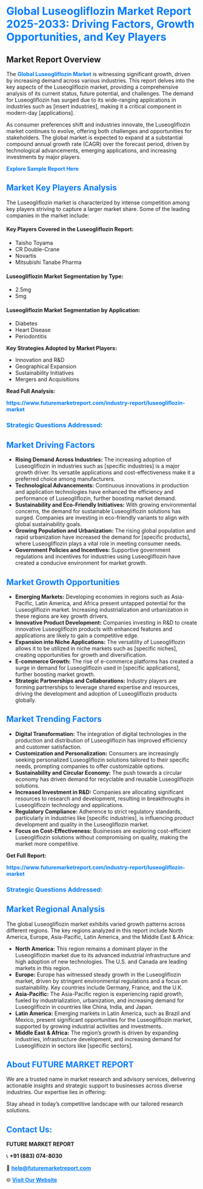 <h1 style="color: #007BFF;">Global Luseogliflozin Market Report 2025-2033: Driving Factors, Growth Opportunities, and Key Players</h1>

<section id="overview">
<h2>Market Report Overview</h2>
<p>The <a href="https://www.futuremarketreport.com/industry-report/luseogliflozin-market" style="color: #007BFF; text-decoration: none;"><strong>Global Luseogliflozin Market</strong></a> is witnessing significant growth, driven by increasing demand across various industries. This report delves into the key aspects of the Luseogliflozin market, providing a comprehensive analysis of its current status, future potential, and challenges. The demand for Luseogliflozin has surged due to its wide-ranging applications in industries such as [insert industries], making it a critical component in modern-day [applications].</p>
<p>As consumer preferences shift and industries innovate, the Luseogliflozin market continues to evolve, offering both challenges and opportunities for stakeholders. The global market is expected to expand at a substantial compound annual growth rate (CAGR) over the forecast period, driven by technological advancements, emerging applications, and increasing investments by major players.</p>
</section>

<section id="overview">
<p><a href="https://www.futuremarketreport.com/request-sample/reportId=79803" style="color: #007BFF; text-decoration: none;"><strong>Explore Sample Report Here</strong></a></p>
</section>

<section id="key-players">
<h2 style="color: #007BFF;">Market Key Players Analysis</h2>
<p>The Luseogliflozin market is characterized by intense competition among key players striving to capture a larger market share. Some of the leading companies in the market include:</p>
<h4>Key Players Covered in the Luseogliflozin Report:</h4>
<ul><li>Taisho Toyama</li><li>CR Double-Crane</li><li>Novartis</li><li>Mitsubishi Tanabe Pharma</li></ul>
<h4>Luseogliflozin Market Segmentation by Type:</h4>
<ul><li>2.5mg</li><li>5mg</li></ul>

<h4>Luseogliflozin Market Segmentation by Application:</h4>
<ul><li>Diabetes</li><li>Heart Disease</li><li>Periodontitis</li></ul>
<p><strong>Key Strategies Adopted by Market Players:</strong></p>
<ul>
<li>Innovation and R&D</li>
<li>Geographical Expansion</li>
<li>Sustainability Initiatives</li>
<li>Mergers and Acquisitions</li>
</ul>
</section>

<section>
<p><strong>Read Full Analysis: </strong></p><a href="https://www.futuremarketreport.com/industry-report/luseogliflozin-market" style="color: #007BFF; text-decoration: none;"><strong>https://www.futuremarketreport.com/industry-report/luseogliflozin-market</strong></a>
<h3 style="color: #007BFF;">Strategic Questions Addressed:</h3>
</section>

<section id="driving-factors">
<h2 style="color: #007BFF;">Market Driving Factors</h2>
<ul>
<li><strong>Rising Demand Across Industries:</strong> The increasing adoption of Luseogliflozin in industries such as [specific industries] is a major growth driver. Its versatile applications and cost-effectiveness make it a preferred choice among manufacturers.</li>
<li><strong>Technological Advancements:</strong> Continuous innovations in production and application technologies have enhanced the efficiency and performance of Luseogliflozin, further boosting market demand.</li>
<li><strong>Sustainability and Eco-Friendly Initiatives:</strong> With growing environmental concerns, the demand for sustainable Luseogliflozin solutions has surged. Companies are investing in eco-friendly variants to align with global sustainability goals.</li>
<li><strong>Growing Population and Urbanization:</strong> The rising global population and rapid urbanization have increased the demand for [specific products], where Luseogliflozin plays a vital role in meeting consumer needs.</li>
<li><strong>Government Policies and Incentives:</strong> Supportive government regulations and incentives for industries using Luseogliflozin have created a conducive environment for market growth.</li>
</ul>
</section>

<section id="growth-opportunities">
<h2 style="color: #007BFF;">Market Growth Opportunities</h2>
<ul>
<li><strong>Emerging Markets:</strong> Developing economies in regions such as Asia-Pacific, Latin America, and Africa present untapped potential for the Luseogliflozin market. Increasing industrialization and urbanization in these regions are key growth drivers.</li>
<li><strong>Innovative Product Development:</strong> Companies investing in R&D to create innovative Luseogliflozin products with enhanced features and applications are likely to gain a competitive edge.</li>
<li><strong>Expansion into Niche Applications:</strong> The versatility of Luseogliflozin allows it to be utilized in niche markets such as [specific niches], creating opportunities for growth and diversification.</li>
<li><strong>E-commerce Growth:</strong> The rise of e-commerce platforms has created a surge in demand for Luseogliflozin used in [specific applications], further boosting market growth.</li>
<li><strong>Strategic Partnerships and Collaborations:</strong> Industry players are forming partnerships to leverage shared expertise and resources, driving the development and adoption of Luseogliflozin products globally.</li>
</ul>
</section>

<section id="trending-factors">
<h2 style="color: #007BFF;">Market Trending Factors</h2>
<ul>
<li><strong>Digital Transformation:</strong> The integration of digital technologies in the production and distribution of Luseogliflozin has improved efficiency and customer satisfaction.</li>
<li><strong>Customization and Personalization:</strong> Consumers are increasingly seeking personalized Luseogliflozin solutions tailored to their specific needs, prompting companies to offer customizable options.</li>
<li><strong>Sustainability and Circular Economy:</strong> The push towards a circular economy has driven demand for recyclable and reusable Luseogliflozin solutions.</li>
<li><strong>Increased Investment in R&D:</strong> Companies are allocating significant resources to research and development, resulting in breakthroughs in Luseogliflozin technology and applications.</li>
<li><strong>Regulatory Compliance:</strong> Adherence to strict regulatory standards, particularly in industries like [specific industries], is influencing product development and quality in the Luseogliflozin market.</li>
<li><strong>Focus on Cost-Effectiveness:</strong> Businesses are exploring cost-efficient Luseogliflozin solutions without compromising on quality, making the market more competitive.</li>
</ul>
</section>

<section>
<p><strong>Get Full Report: </strong></p><a href="https://www.futuremarketreport.com/industry-report/luseogliflozin-market" style="color: #007BFF; text-decoration: none;"><strong>https://www.futuremarketreport.com/industry-report/luseogliflozin-market</strong></a>
<h3 style="color: #007BFF;">Strategic Questions Addressed:</h3>
</section>


<section id="regional-analysis">
<h2 style="color: #007BFF;">Market Regional Analysis</h2>
<p>The global Luseogliflozin market exhibits varied growth patterns across different regions. The key regions analyzed in this report include North America, Europe, Asia-Pacific, Latin America, and the Middle East & Africa:</p>
<ul>
<li><strong>North America:</strong> This region remains a dominant player in the Luseogliflozin market due to its advanced industrial infrastructure and high adoption of new technologies. The U.S. and Canada are leading markets in this region.</li>
<li><strong>Europe:</strong> Europe has witnessed steady growth in the Luseogliflozin market, driven by stringent environmental regulations and a focus on sustainability. Key countries include Germany, France, and the U.K.</li>
<li><strong>Asia-Pacific:</strong> The Asia-Pacific region is experiencing rapid growth, fueled by industrialization, urbanization, and increasing demand for Luseogliflozin in countries like China, India, and Japan.</li>
<li><strong>Latin America:</strong> Emerging markets in Latin America, such as Brazil and Mexico, present significant opportunities for the Luseogliflozin market, supported by growing industrial activities and investments.</li>
<li><strong>Middle East & Africa:</strong> The region’s growth is driven by expanding industries, infrastructure development, and increasing demand for Luseogliflozin in sectors like [specific sectors].</li>
</ul>
</section>

<footer>
<h2 style="color: #007BFF;">About FUTURE MARKET REPORT</h2>
<p>We are a trusted name in market research and advisory services, delivering actionable insights and strategic support to businesses across diverse industries. Our expertise lies in offering:</p>

<p>Stay ahead in today’s competitive landscape with our tailored research solutions.</p>

<h2 style="color: #007BFF;">Contact Us:</h2>
<p><strong>FUTURE MARKET REPORT</strong></p>
<p>📞 <strong>+91 (883) 074-8030</strong></p>
<p>📧 <strong><a href="mailto:help@futuremarketreport.com" style="color: #007BFF;">help@futuremarketreport.com</a></strong></p>
<p>🌐 <strong><a href="https://www.futuremarketreport.com/" style="color: #007BFF;">Visit Our Website</a></strong></p>
</footer>